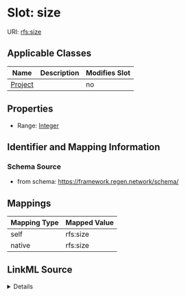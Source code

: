 

# Slot: size



URI: [rfs:size](https://framework.regen.network/schema/size)



<!-- no inheritance hierarchy -->





## Applicable Classes

| Name | Description | Modifies Slot |
| --- | --- | --- |
| [Project](Project.md) |  |  no  |







## Properties

* Range: [Integer](Integer.md)





## Identifier and Mapping Information







### Schema Source


* from schema: https://framework.regen.network/schema/




## Mappings

| Mapping Type | Mapped Value |
| ---  | ---  |
| self | rfs:size |
| native | rfs:size |




## LinkML Source

<details>
```yaml
name: size
from_schema: https://framework.regen.network/schema/
rank: 1000
alias: size
owner: Project
domain_of:
- Project
range: integer

```
</details>